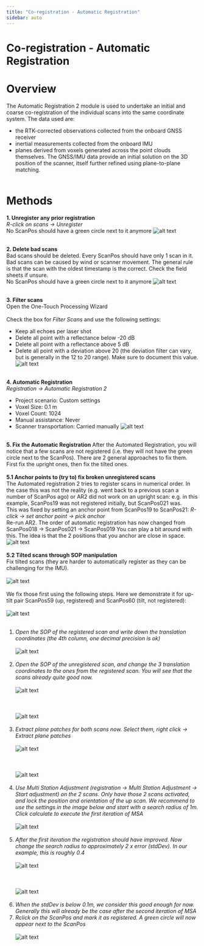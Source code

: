 ```yaml
---
title: "Co-registration - Automatic Registration"
sidebar: auto
---
```


# Co-registration - Automatic Registration

# Overview
The Automatic Registration 2 module is used to undertake an initial and coarse co-registration of the individual scans into the same coordinate system. The data used are: 
* the RTK-corrected observations collected from the onboard GNSS receiver
* inertial measurements collected from the onboard IMU
* planes derived from voxels generated across the point clouds themselves. 
The GNSS/IMU data provide an initial solution on the 3D position of the scanner, itself further refined using plane-to-plane matching.
<br><br>

# Methods
**1. Unregister any prior registration**
<br>
*R-click on scans → Unregister*
<br>
No ScanPos should have a green circle next to it anymore
![alt text](img/unregister.png)
<br><br>

**2. Delete bad scans**
<br>
Bad scans should be deleted. Every ScanPos should have only 1 scan in it. Bad scans can be caused by wind or scanner movement. The general rule is that the scan with the oldest timestamp is the correct. Check the field sheets if unsure.
<br>
No ScanPos should have a green circle next to it anymore
![alt text](img/delete_scans.png)
<br><br>

**3. Filter scans**
<br>
Open the One-Touch Processing Wizard
<br><br>
Check the box for *Filter Scans* and use the following settings:
* Keep all echoes per laser shot
* Delete all point with a reflectance below -20 dB
* Delete all point with a reflectance above 5 dB
* Delete all point with a deviation above 20 (the deviation filter can vary, but is generally in the 12 to 20 range). Make sure to document this value.
![alt text](img/filter.png)
<br><br>

**4. Automatic Registration**
<br>
*Registration → Automatic Registration 2*
<br>
* Project scenario: Custom settings
* Voxel Size: 0.1 m
* Voxel Count: 1024
* Manual assistance: Never
* Scanner transportation: Carried manually
![alt text](img/AR2.png)
<br><br>

**5. Fix the Automatic Registration**
After the Automated Registration, you will notice that a few scans are not registered (i.e. they will not have the green circle next to the ScanPos). There are 2 general approaches to fix them. First fix the upright ones, then fix the tilted ones.
<br><br>
**5.1 Anchor points to (try to) fix broken unregistered scans**
<br>
The Automated registration 2 tries to register scans in numerical order. In the case this was not the reality (e.g. went back to a previous scan a number of ScanPos ago) or AR2 did not work on an upright scan: e.g. in this example, ScanPos19 was not registered initially, but ScanPos021 was.
<br>This was fixed by setting an anchor point from ScanPos19 to ScanPos21: *R-click → set anchor point →  pick anchor*
<br>Re-run AR2. The order of automatic registration has now changed from ScanPos018 → ScanPos021 → ScanPos019
You can play a bit around with this. The idea is that the 2 positions that you anchor are close in space.
<br>![alt text](img/anchorpoint1.png)
<br><br>
**5.2 Tilted scans through SOP manipulation**
<br>
Fix tilted scans (they are harder to automatically register as they can be challenging for the IMU).
<br><br>
![alt text](img/fix1.png)
<br><br>
We fix those first using the following steps. Here we demonstrate it for up-tilt pair ScanPos59 (up, registered) and ScanPos60 (tilt, not registered):
<br><br>![alt text](img/fix2.png)<br><br>
1. *Open the SOP of the registered scan and write down the translation coordinates (the 4th column, one decimal precision is ok)*
<br><br>![alt text](img/fix3.png)<br><br>
2. *Open the SOP of the unregistered scan, and change the 3 translation coordinates to the ones from the registered scan. You will see that the scans already quite good now.*
<br><br>![alt text](img/fix4.png)<br><br>
<br><br>![alt text](img/fix5.png)<br><br>
3. *Extract plane patches for both scans now. Select them, right click → Extract plane patches*
<br><br>![alt text](img/fix6.png)<br><br>
<br><br>![alt text](img/fix7.png)<br><br>
4. *Use Multi Station Adjustment (registration → Multi Station Adjustment → Start adjustment) on the 2 scans. Only have those 2 scans activated, and lock the position and orientation of the up scan. We recommend to use the settings in the image below and start with a search radius of 1m. Click calculate to execute the first iteration of MSA*
<br><br>![alt text](img/fix8.png)<br><br>
5. *After the first iteration the registration should have improved. Now change the search radius to approximately 2 x error (stdDev). In our example, this is roughly 0.4*
<br><br>![alt text](img/fix9.png)<br><br>
<br><br>![alt text](img/fix10.png)<br><br>
6. *When the stdDev is below 0.1m, we consider this good enough for now. Generally this will already be the case after the second iteration of MSA*
7. *Rclick on the ScanPos and mark it as registered. A green circle will now appear next to the ScanPos*
<br><br>![alt text](img/fix11.png)
